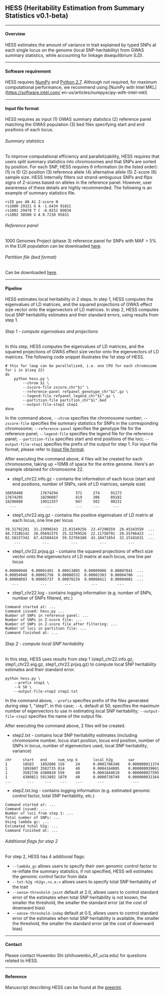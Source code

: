 ## HESS (Heritability Estimation from Summary Statistics v0.1-beta)

---

#### Overview

HESS estimates the amount of variance in trait explained by typed SNPs at
each single locus on the genome (local SNP-heritability) from GWAS summary
statistics, while accounting for linkage disequilibrium (LD).

---

#### Software requirement

HESS requires [NumPy](http://www.numpy.org/) and 
[Python 2.7](https://www.python.org/download/releases/2.7/).
Although not required, for maximum computational performance, we recommend
using [NumPy with Intel MKL](https://software.intel.com/
en-us/articles/numpyscipy-with-intel-mkl)

---

#### <a name="input_file_format"></a> Input file format

HESS requires as input
(1) GWAS summary statistics
(2) reference panel matching the GWAS population
(3) bed files specifying start and end positions of each locus.

###### Summary statistics

To improve computational efficiency and parallelizability, HESS requires that
users split summary statistics into chromosomes and that SNPs are sorted by
position. For each SNP, HESS requires 6 information (in the listed order):
(1) rs ID (2) position (3) reference allele (4) alternative allele
(5) Z-score (6) sample size. HESS internally filters out strand-ambiguous
SNPs and flips signs of Z-scores based on alleles in the reference panel.
However, user awareness of these details are highly recommended. The
following is an example of summary statistics file.

```
rsID pos A0 A1 Z-score N
rs1000 29321 G A -1.6434 91021
rs1001 29478 T C -0.0152 89834
rs1002 30500 G A 0.7238 95831
```

###### Reference panel

1000 Genomes Project (phase 3) reference panel for SNPs with MAF > 5% in the
EUR population can be downloaded
[here](https://drive.google.com/open?id=0B0OmLzMQAvWqc3FPcVRDWkdvc2c). 

###### Partition file (bed format)

Can be downloaded [here](https://bitbucket.org/nygcresearch/ldetect-data/src).

---

#### Pipeline

HESS estimates local heritability in 2 steps. In step 1, HESS computes
the eigenvalues of LD matrices, and the squared projections of GWAS effect
size vector onto the eigenvectors of LD matrices. In step 2, HESS computes
local SNP heritability estimates and their standard errors, using results
from step 1.

###### Step 1 - compute eigenvalues and projections

In this step, HESS computes the eigenvalues of LD matrices, and the squared
projections of GWAS effect size vector onto the eigenvectors of LD matrices.
The following code snippet illustrates the 1st step of HESS.

```{r, engine='sh', count_lines}
# this for loop can be parallelized, i.e. one CPU for each chromosome
for i in $(seq 22)
do
    python hess.py \
        --chrom $i \
        --zscore-file zscore.chr"$i" \
        --reference-panel refpanel_genotype_chr"$i".gz \
        --legend-file refpanel_legend_chr"$i".gz \
        --partition-file partition_chr"$i".bed
        --output-file-step1 step1
done
```

In the command above, `--chrom` specifies the chromosome number;
`--zscore-file` specifies the summary statistics for SNPs in the
corresponding chromosome; `--reference-panel` specifies the genotype file
for the reference panel; `--legend-file` specifies the legend file for the
reference panel; `--partition-file` specifies start and end positions
of the loci; `--output-file-step1` specifies the prefix of the output for step 1.
For input file format, please refer to
[Input file format](#input_file_format).

After executing the command above, 4 files will be created for each
chromosome, taking up ~10MB of space for the entire genome. Here's an example
obtained for chromosome 22.

* step1\_chr22.info.gz - contains the information of each locus (start and
   end positions,  number of SNPs, rank of LD matrices, sample size)
```
16050408        17674294        371     274     91273
17674295        18296087        419     306     89182
18296088        19912357        947     502     90231
  ...             ...           ...     ...      ...
```
* step1\_chr22.eig.gz - contains the positive eigenvalues of LD matrix at
each locus, one line per locus
```
39.31792281  31.23990243  23.81549256  23.47296559  20.45343550  ...
48.73186142  26.95692375  25.32769526  22.11750791  20.55766423  ...
82.58157342  67.42588424  59.52766188  43.10471854  32.15181631  ...
    ...          ...          ...          ...          ...
```
* step1\_chr22.prjsq.gz - contains the squared projections of effect
size vector onto the eigenvectors of LD matrix at each locus, one
line per locus
```
0.00008940  0.00001401  0.00013805  0.00009906  0.00007841  ...
0.00054948  0.00001756  0.00008532  0.00002303  0.00004706  ...
0.00008693  0.00005737  0.00070234  0.00008411  0.00004001  ...
   ...          ...        ...         ...         ...
```
* step1\_chr22.log - contains logging information (e.g. number of SNPs,
number of SNPs filtered, etc.)
```
Command started at: ...
Command issued: hess.py ...
Number of SNPs in reference panel: ...
Number of SNPs in Z-score file: ...
Number of SNPs in Z-score file after filtering: ...
Number of loci in partition file: ...
Command finished at: ...
```

###### Step 2 - compute local SNP heritability
In this step, HESS uses results from step 1 (step1\_chr22.info.gz,
step1\_chr22.eig.gz, step1\_chr22.prjsq.gz) to compute local SNP
heritability estimates and their standard error.

```{r, engine='sh', count_lines}
python hess.py \
    --prefix step1 \
    --k 50 \
    --output-file-step2 step2.txt
```

In the command above, `--prefix` specifies prefix of the files generated
during step 1, "step1", in this case; `--k`, default at 50, specifies the
maximum number of eigenvectors to use in estimating local SNP heritability;
`--output-file-step2` specifies the name of the output file. 

After executing the command above, 2 files will be created.

* step2.txt - contains local SNP heritability estimates (including
chromosome number, locus start position, locus end position, number of SNPs
in locus, number of eigenvectors used, local SNP heritability, variance)
```
chr     start   end     num_snp k       local_h2g       var
1       10583   1892606 158     24      0.0001786340    0.000000011374
1       1892607 3582735 814     40      0.0004164805    0.000000039661
1       3582736 4380810 558     40      0.0001844619    0.000000027595
1       4380811 5913892 1879    40      0.0000738749    0.000000032164
...       ...     ...    ...    ...       ...             ...
```
* step2.txt.log - contains logging information (e.g. estimated genomic
control factor, total SNP heritability, etc.)
```
Command started at: ...
Command issued: ...
Number of loci from step 1: ...
Total number of SNPs: ...
Using lambda gc: ...
Estimated total h2g: ...
Command finished at: ...
```

###### Additional flags for step 2

For step 2, HESS has 4 additional flags:
* `--lambda_gc` allows users to specify their own genomic control factor to
re-inflate the summary statistics, if not specified, HESS will estimates
the genomic control factor from data
* `--tot-h2g <h2g>,<s.e.>` allows users to specify total SNP heritability
of the trait
* `--sense-threshold-joint` default at 2.0, allows users to control standard
error of the estimates when total SNP heritability is not known, the smaller
the threshold, the smaller the standard error (at the cost of downward bias)
* `--sense-threshold-indep` default at 0.5, allows users to control standard
error of the estimates when total SNP heritability is available, the smaller
the threshold, the smaller the standard error (at the cost of downward bias)

---

#### Contact

Please contact Huwenbo Shi (shihuwenbo\_AT\_ucla.edu) for questions
related to HESS.

---

#### Reference

Manuscript describing HESS can be found at the
[preprint](http://biorxiv.org/content/early/2016/01/04/035907).
